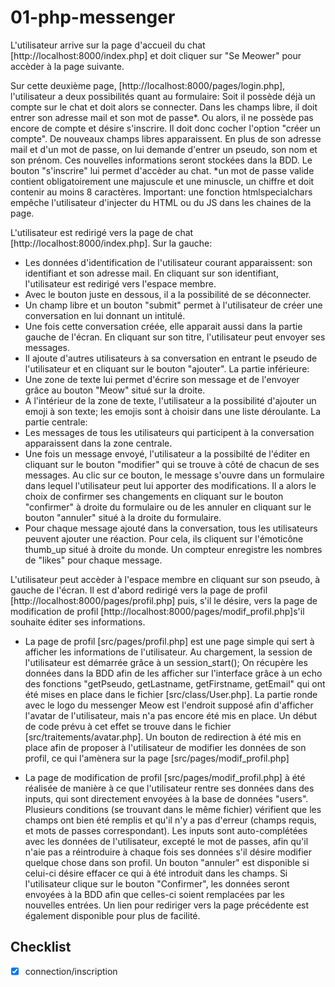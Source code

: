 # 01-php-messenger

L'utilisateur arrive sur la page d'accueil du chat [http://localhost:8000/index.php] et doit cliquer sur "Se Meower" pour accèder à la page suivante.

Sur cette deuxième page, [http://localhost:8000/pages/login.php], l'utilisateur a deux possibilités quant au formulaire:
    Soit il possède déjà un compte sur le chat et doit alors se connecter. Dans les champs libre, il doit entrer son adresse mail et son mot de passe*.
    Ou alors, il ne possède pas encore de compte et désire s'inscrire. Il doit donc cocher l'option "créer un compte". De nouveaux champs libres apparaissent. En plus de son adresse mail et d'un mot de passe, on lui demande d'entrer un pseudo, son nom et son prénom. Ces nouvelles informations seront stockées dans la BDD. Le bouton "s'inscrire" lui permet d'accèder au chat. 
*un mot de passe valide contient obligatoirement une majuscule et une minuscle, un chiffre et doit contenir au moins 8 caractères. 
Important: une fonction htmlspecialchars empêche l'utilisateur d'injecter du HTML ou du JS dans les chaines de la page.

L'utilisateur est redirigé vers la page de chat [http://localhost:8000/index.php].
Sur la gauche: 
- Les données d'identification de l'utilisateur courant apparaissent: son identifiant et son adresse mail. En cliquant sur son identifiant, l'utilisateur est redirigé vers l'espace membre.
- Avec le bouton juste en dessous, il a la possibilité de se déconnecter. 
- Un champ libre et un bouton "submit" permet à l'utilisateur de créer une conversation en lui donnant un intitulé. 
- Une fois cette conversation créée, elle apparait aussi dans la partie gauche de l'écran. En cliquant sur son titre, l'utilisateur peut envoyer ses messages.
- Il ajoute d'autres utilisateurs à sa conversation en entrant le pseudo de l'utilisateur et en cliquant sur le bouton "ajouter".
    La partie inférieure:
-  Une zone de texte lui permet d'écrire son message et de l'envoyer grâce au bouton "Meow" situé sur la droite. 
-  A l'intérieur de la zone de texte, l'utilisateur a la possibilité d'ajouter un emoji à son texte; les emojis sont à choisir dans une liste déroulante. 
    La partie centrale:
- Les messages de tous les utilisateurs qui participent à la conversation apparaissent dans la zone centrale. 
- Une fois un message envoyé, l'utilisateur a la possibilté de l'éditer en cliquant sur le bouton "modifier" qui se trouve à côté de chacun de ses messages. Au clic sur ce bouton, le message s'ouvre dans un formulaire dans lequel l'utilisateur peut lui apporter des modifications. Il a alors le choix de confirmer ses changements en cliquant sur le bouton "confirmer" à droite du formulaire ou de les annuler en cliquant sur le bouton "annuler" situé à la droite du formulaire. 
- Pour chaque message ajouté dans la conversation, tous les utilisateurs peuvent ajouter une réaction. Pour cela, ils cliquent sur l'émoticône thumb_up situé à droite du monde. Un compteur enregistre les nombres de "likes" pour chaque message. 

L'utilisateur peut accèder à l'espace membre en cliquant sur son pseudo, à gauche de l'écran. Il est d'abord redirigé vers la page de profil [http://localhost:8000/pages/profil.php] puis, s'il le désire, vers la page de modification de profil [http://localhost:8000/pages/modif_profil.php]s'il souhaite éditer ses informations.

- La page de profil [src/pages/profil.php] est une page simple qui sert à afficher les informations de l'utilisateur.
    Au chargement, la session de l'utilisateur est démarrée grâce à un session_start(); On récupère les données dans la BDD afin de les afficher sur l'interface  grâce à un echo des fonctions "getPseudo, getLastname, getFirstname, getEmail" qui ont été mises en place dans le fichier [src/class/User.php].
    La partie ronde avec le logo du messenger Meow est l'endroit supposé afin d'afficher l'avatar de l'utilisateur, mais n'a pas encore été mis en place.
    Un début de code prévu à cet effet se trouve dans le fichier [src/traitements/avatar.php].
    Un bouton de redirection à été mis en place afin de proposer à l'utilisateur de modifier les données de son profil, ce qui l'amènera sur la page [src/pages/modif_profil.php]

- La page de modification de profil [src/pages/modif_profil.php] à été réalisée de manière à ce que l'utilisateur rentre ses données dans des inputs, qui sont directement envoyées à la base de données "users".
    Plusieurs conditions (se trouvant dans le même fichier) vérifient que les champs ont bien été remplis et qu'il n'y a pas d'erreur (champs requis, et mots de passes correspondant).
    Les inputs sont auto-complétées avec les données de l'utilisateur, excepté le mot de passes, afin qu'il n'aie pas a réintroduire à chaque fois ses données s'il désire modifier quelque chose dans son profil.
    Un bouton "annuler" est disponible si celui-ci désire effacer ce qui à été introduit dans les champs.
    Si l'utilisateur clique sur le bouton "Confirmer", les données seront envoyées à la BDD afin que celles-ci soient remplacées par les nouvelles entrées.
    Un lien pour rediriger vers la page précédente est également disponible pour plus de facilité.

## Checklist
- [X] connection/inscription



